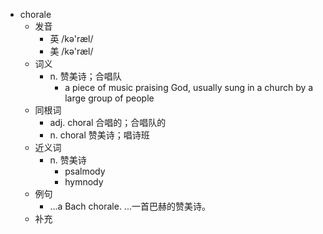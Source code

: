 - chorale
  - 发音
    - 英 /kə'ræl/
    - 美 /kə'ræl/
  - 词义
    - n. 赞美诗；合唱队
      - a piece of music praising God, usually sung in a church by a large group of people
  - 同根词
    - adj. choral 合唱的；合唱队的
    - n. choral 赞美诗；唱诗班
  - 近义词
    - n. 赞美诗
      - psalmody
      - hymnody
  - 例句
    - ...a Bach chorale. ...一首巴赫的赞美诗。
  - 补充